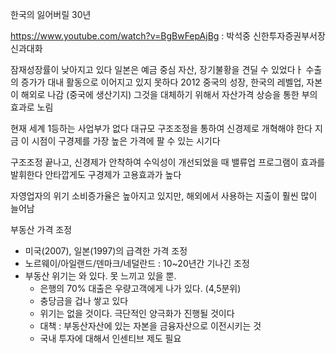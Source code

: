 한국의 잃어버릴 30년

https://www.youtube.com/watch?v=BgBwFepAjBg  : 박석중 신한투자증권부서장 신과대화


잠재성장률이 낮아지고 있다
일본은 예금 중심 자산, 장기불황을 견딜 수 있었다ㅏ
수출의 증가가 대내 활동으로 이어지고 있지 못하다
2012 중국의 성장, 한국의 레벨업, 자본이 해외로 나감 (중국에 생산기지)
그것을 대체하기 위해서 자산가격 상승을 통한 부의 효과로 노림

현재 세계 1등하는 사업부가 없다
대규모 구조조정을 통하여 신경제로 개혁해야 한다
지금 이 시점이 구경제를 가장 높은 가격에 팔 수 있는 시기다

구조조정 끝나고, 신경제가 안착하여 수익성이 개선되었을 때 밸류업 프로그램이 효과를 발휘한다
안타깝게도 구경제가 고용효과가 높다

자영업자의 위기
소비증가율은 높아지고 있지만, 해외에서 사용하는 지출이 훨씬 많이 늘어남

부동산 가격 조정
- 미국(2007), 일본(1997)의 급격한 가격 조정
- 노르웨이/아일랜드/덴마크/네덜란드 : 10~20년간 기나긴 조정
- 부동산 위기는 와 있다. 못 느끼고 있을 뿐.
  - 은행의 70% 대출은 우량고객에게 나가 있다. (4,5분위)
  - 충당금을 겁나 쌓고 있다 
  - 위기는 없을 것이다. 극단적인 양극화가 진행될 것이다
  - 대책 : 부동산자산에 있는 자본을 금융자산으로 이전시키는 것
  - 국내 투자에 대해서 인센티브 제도 필요